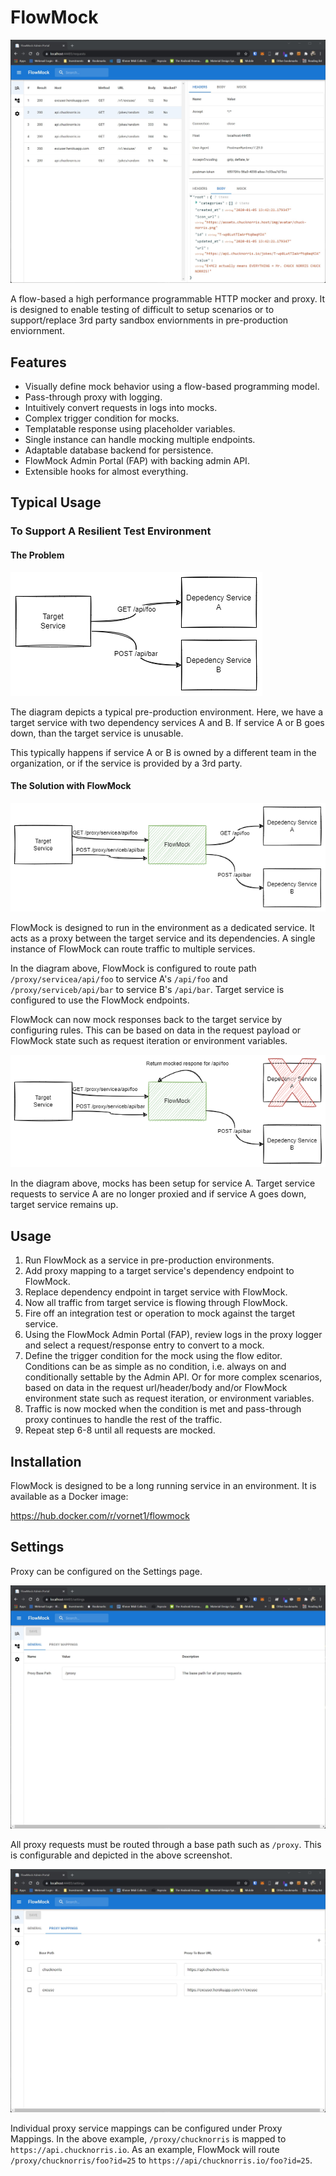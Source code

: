 # FlowMock

![FlowMock Requests](./docs/images/flowmock_fap_requests.jpg)

A flow-based a high performance programmable HTTP mocker and proxy.  It is designed to enable testing of difficult to setup scenarios or to support/replace 3rd party sandbox enviornments in pre-production enviornment.

## Features

- Visually define mock behavior using a flow-based programming model.
- Pass-through proxy with logging.
- Intuitively convert requests in logs into mocks.
- Complex trigger condition for mocks.
- Templatable response using placeholder variables.
- Single instance can handle mocking multiple endpoints.
- Adaptable database backend for persistence.
- FlowMock Admin Portal (FAP) with backing admin API.
- Extensible hooks for almost everything.

## Typical Usage

### To Support A Resilient Test Environment

#### The Problem

![Environment without FlowMock](./docs/images/environment_without_flowmock.png)

The diagram depicts a typical pre-production environment.  Here, we have a target service with two dependency services A and B.  If service A or B goes down, than the target service is unusable.

This typically happens if service A or B is owned by a different team in the organization, or if the service is provided by a 3rd party.

#### The Solution with FlowMock

![Environment with FlowMock](./docs/images/environment_with_flowmock.png)

FlowMock is designed to run in the environment as a dedicated service.  It acts as a proxy between the target service and its dependencies.  A single instance of FlowMock can route traffic to multiple services.

In the diagram above, FlowMock is configured to route path `/proxy/servicea/api/foo` to service A's `/api/foo` and `/proxy/serviceb/api/bar` to service B's `/api/bar`.  Target service is configured to use the FlowMock endpoints.

FlowMock can now mock responses back to the target service by configuring rules.  This can be based on data in the request payload or FlowMock state such as request iteration or environment variables.

![Environment with FlowMock mocking](./docs/images/environment_with_flowmock_mocking.png)

In the diagram above, mocks has been setup for service A.  Target service requests to service A are no longer proxied and if service A goes down, target service remains up.

## Usage

1. Run FlowMock as a service in pre-production environments.
2. Add proxy mapping to a target service's dependency endpoint to FlowMock.
3. Replace dependency endpoint in target service with FlowMock.
4. Now all traffic from target service is flowing through FlowMock.
5. Fire off an integration test or operation to mock against the target service.
6. Using the FlowMock Admin Portal (FAP), review logs in the proxy logger and select a request/response entry to convert to a mock.
7. Define the trigger condition for the mock using the flow editor.  Conditions can be as simple as no condition, i.e. always on and conditionally settable by the Admin API.  Or for more complex scenarios, based on data in the request url/header/body and/or FlowMock environment state such as request iteration, or environment variables.
8. Traffic is now mocked when the condition is met and pass-through proxy continues to handle the rest of the traffic.
9. Repeat step 6-8 until all requests are mocked.

## Installation

FlowMock is designed to be a long running service in an environment.  It is available as a Docker image:

https://hub.docker.com/r/vornet1/flowmock

## Settings
Proxy can be configured on the Settings page.

![FlowMock General Settings](./docs/images/flowmock_fap_general_settings.jpg)

All proxy requests must be routed through a base path such as `/proxy`.  This is configurable and depicted in the above screenshot.

![FlowMock Proxy Mappings](./docs/images/flowmock_fap_proxy_mappings.jpg)

Individual proxy service mappings can be configured under Proxy Mappings.  In the above example, `/proxy/chucknorris` is mapped to `https://api.chucknorris.io`.  As an example, FlowMock will route `/proxy/chucknorris/foo?id=25` to `https://api/chucknorris.io/foo?id=25`.
